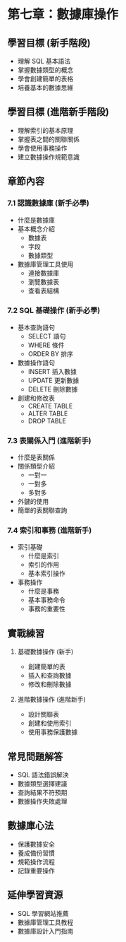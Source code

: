 # 第七章：數據庫操作

## 學習目標 (新手階段)
- 理解 SQL 基本語法
- 掌握數據類型的概念
- 學會創建簡單的表格
- 培養基本的數據思維

## 學習目標 (進階新手階段)
- 理解索引的基本原理
- 掌握表之間的關聯關係
- 學會使用事務操作
- 建立數據操作規範意識

## 章節內容

### 7.1 認識數據庫 (新手必學)
- 什麼是數據庫
- 基本概念介紹
  - 數據表
  - 字段
  - 數據類型
- 數據庫管理工具使用
  - 連接數據庫
  - 瀏覽數據表
  - 查看表結構

### 7.2 SQL 基礎操作 (新手必學)
- 基本查詢語句
  - SELECT 語句
  - WHERE 條件
  - ORDER BY 排序
- 數據操作語句
  - INSERT 插入數據
  - UPDATE 更新數據
  - DELETE 刪除數據
- 創建和修改表
  - CREATE TABLE
  - ALTER TABLE
  - DROP TABLE

### 7.3 表關係入門 (進階新手)
- 什麼是表關係
- 關係類型介紹
  - 一對一
  - 一對多
  - 多對多
- 外鍵的使用
- 簡單的表關聯查詢

### 7.4 索引和事務 (進階新手)
- 索引基礎
  - 什麼是索引
  - 索引的作用
  - 基本索引操作
- 事務操作
  - 什麼是事務
  - 基本事務命令
  - 事務的重要性

## 實戰練習
1. 基礎數據操作 (新手)
   - 創建簡單的表
   - 插入和查詢數據
   - 修改和刪除數據

2. 進階數據操作 (進階新手)
   - 設計關聯表
   - 創建和使用索引
   - 使用事務保護數據

## 常見問題解答
- SQL 語法錯誤解決
- 數據類型選擇建議
- 查詢結果不符預期
- 數據操作失敗處理

## 數據庫心法
- 保護數據安全
- 養成備份習慣
- 規範操作流程
- 記錄重要操作

## 延伸學習資源
- SQL 學習網站推薦
- 數據庫管理工具教程
- 數據庫設計入門指南 